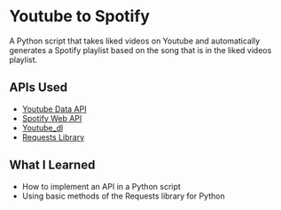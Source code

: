 # Youtube to Spotify

A Python script that takes liked videos on Youtube and automatically generates a Spotify playlist based on the song that is in the liked videos playlist.

## APIs Used
* [Youtube Data API](https://developers.google.com/youtube/v3)
* [Spotify Web API](https://developer.spotify.com/documentation/web-api/)
* [Youtube_dl](https://github.com/ytdl-org/youtube-dl/)
* [Requests Library](https://requests.readthedocs.io/en/master/)

## What I Learned
* How to implement an API in a Python script
* Using basic methods of the Requests library for Python
